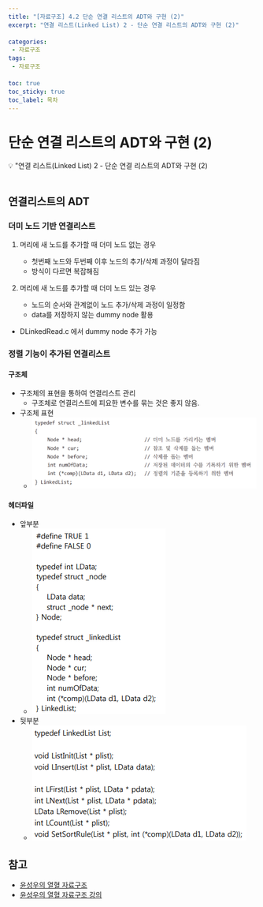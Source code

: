 ```yaml
---
title: "[자료구조] 4.2 단순 연결 리스트의 ADT와 구현 (2)" 
excerpt: "연결 리스트(Linked List) 2 - 단순 연결 리스트의 ADT와 구현 (2)"
 
categories:  
 - 자료구조
tags: 
 - 자료구조

toc: true
toc_sticky: true
toc_label: 목차
---
```

# 단순 연결 리스트의 ADT와 구현 (2)

<aside>
💡 "연결 리스트(Linked List) 2  -  단순 연결 리스트의 ADT와 구현 (2)
</aside>
<br>

## 연결리스트의 ADT 
### 더미 노드 기반 연결리스트

  1. 머리에 새 노드를 추가할 때 더미 노드 없는 경우
     - 첫번째 노드와 두번째 이후 노드의 추가/삭제 과정이 달라짐
     - 방식이 다르면 복잡해짐
  
  2. 머리에 새 노드를 추가할 때 더미 노드 있는 경우
     - 노드의 순서와 관계없이 노드 추가/삭제 과정이 일정함
     - data를 저장하지 않는 dummy node 활용
- DLinkedRead.c 에서 dummy node 추가 가능
  
### 정렬 기능이 추가된 연결리스트 
#### 구조체
- 구조체의 표현을 통하여 연결리스트 관리
  - 구조체로 연결리스트에 피요한 변수를 묶는 것은 좋지 않음.
- 구조체 표현
  - ![구조체](/assets/images/posts/data22-2.png)


#### 헤더파일
- 앞부분
  - ![헤더](/assets/images/posts/data22-3.png)
- 뒷부분
  - ![헤더](/assets/images/posts/data22-4.png)


## 참고

- [윤성우의 열혈 자료구조](https://book.naver.com/bookdb/book_detail.nhn?bid=6809127)  <br>
- [윤성우의 열혈 자료구조 강의](http://www.orentec.co.kr/teachlist/DA_ST_1/teach_sub1.php)
